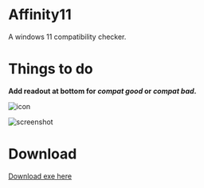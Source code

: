 # Affinity11
A windows 11 compatibility checker.

# Things to do

**Add readout at bottom for *compat good* or *compat bad*.**

![icon](https://i.imgur.com/uS1HhtV.png)

![screenshot](https://i.imgur.com/ahYUE73.png)

# Download

[Download exe here](https://github.com/mag-nif-i-cent/Affinity11/raw/master/Affinity11.exe)

